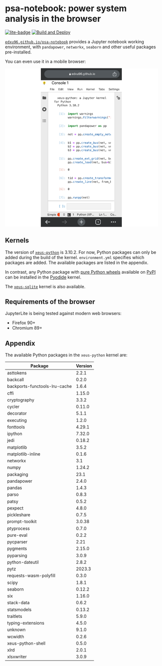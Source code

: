 # psa-notebook: power system analysis in the browser

[![lite-badge](https://jupyterlite.rtfd.io/en/latest/_static/badge.svg)](https://edxu96.github.io/psa-notebook) [![Build and Deploy](https://github.com/edxu96/psa-notebook/actions/workflows/ci.yml/badge.svg)](https://github.com/edxu96/psa-notebook/actions/workflows/ci.yml)

[`edxu96.github.io/psa-notebook`](https://edxu96.github.io/psa-notebook) provides a Jupyter notebook working environment, with `pandapower`, `networkx`, `seaborn` and other useful packages pre-installed.

You can even use it in a mobile browser:

![screenshot of using psa-notebook in a mobile browser](./img/mobile-screenshot.png)

## Kernels

The version of [`xeus-python`](https://xeus-python.readthedocs.io/en/latest/) is 3.10.2. For now, Python packages can only be added during the build of the kernel. `environment.yml` specifies which packages are added. The available packages are listed in the appendix.

In contrast, any Python package with [pure Python wheels](https://packaging.python.org/en/latest/guides/distributing-packages-using-setuptools/#pure-python-wheels) available on [PyPI](https://pypi.org/) can be installed in the [Pyodide](https://pyodide.org/en/stable/) kernel.

The [`xeus-sqlite`](https://xeus-sqlite.readthedocs.io/en/latest/) kernel is also available.

## Requirements of the browser

JupyterLite is being tested against modern web browsers:

- Firefox 90+
- Chromium 89+

## Appendix

The available Python packages in the `xeus-python` kernel are:

| Package                       | Version |
| ----------------------------- | ------- |
| asttokens                     | 2.2.1   |
| backcall                      | 0.2.0   |
| backports-functools-lru-cache | 1.6.4   |
| cffi                          | 1.15.0  |
| cryptography                  | 3.3.2   |
| cycler                        | 0.11.0  |
| decorator                     | 5.1.1   |
| executing                     | 1.2.0   |
| fonttools                     | 4.29.1  |
| ipython                       | 7.32.0  |
| jedi                          | 0.18.2  |
| matplotlib                    | 3.5.2   |
| matplotlib-inline             | 0.1.6   |
| networkx                      | 3.1     |
| numpy                         | 1.24.2  |
| packaging                     | 23.1    |
| pandapower                    | 2.4.0   |
| pandas                        | 1.4.3   |
| parso                         | 0.8.3   |
| patsy                         | 0.5.2   |
| pexpect                       | 4.8.0   |
| pickleshare                   | 0.7.5   |
| prompt-toolkit                | 3.0.38  |
| ptyprocess                    | 0.7.0   |
| pure-eval                     | 0.2.2   |
| pycparser                     | 2.21    |
| pygments                      | 2.15.0  |
| pyparsing                     | 3.0.9   |
| python-dateutil               | 2.8.2   |
| pytz                          | 2023.3  |
| requests-wasm-polyfill        | 0.3.0   |
| scipy                         | 1.8.1   |
| seaborn                       | 0.12.2  |
| six                           | 1.16.0  |
| stack-data                    | 0.6.2   |
| statsmodels                   | 0.13.2  |
| traitlets                     | 5.9.0   |
| typing-extensions             | 4.5.0   |
| unknown                       | 9.1.0   |
| wcwidth                       | 0.2.6   |
| xeus-python-shell             | 0.5.0   |
| xlrd                          | 2.0.1   |
| xlsxwriter                    | 3.0.9   |
